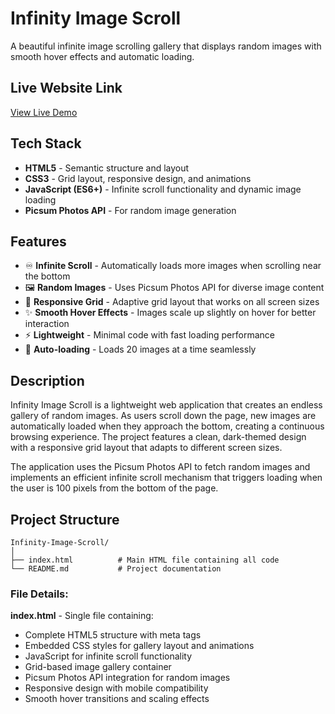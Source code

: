 
# Infinity Image Scroll

A beautiful infinite image scrolling gallery that displays random images with smooth hover effects and automatic loading.

## Live Website Link
[View Live Demo](https://infinity-image-scroll-beta.vercel.app/)

## Tech Stack
- **HTML5** - Semantic structure and layout
- **CSS3** - Grid layout, responsive design, and animations
- **JavaScript (ES6+)** - Infinite scroll functionality and dynamic image loading
- **Picsum Photos API** - For random image generation

## Features
- ♾️ **Infinite Scroll** - Automatically loads more images when scrolling near the bottom
- 🖼️ **Random Images** - Uses Picsum Photos API for diverse image content
- 📱 **Responsive Grid** - Adaptive grid layout that works on all screen sizes
- ✨ **Smooth Hover Effects** - Images scale up slightly on hover for better interaction
- ⚡ **Lightweight** - Minimal code with fast loading performance
- 🎯 **Auto-loading** - Loads 20 images at a time seamlessly

## Description
Infinity Image Scroll is a lightweight web application that creates an endless gallery of random images. As users scroll down the page, new images are automatically loaded when they approach the bottom, creating a continuous browsing experience. The project features a clean, dark-themed design with a responsive grid layout that adapts to different screen sizes.

The application uses the Picsum Photos API to fetch random images and implements an efficient infinite scroll mechanism that triggers loading when the user is 100 pixels from the bottom of the page.

## Project Structure

```
Infinity-Image-Scroll/
│
├── index.html          # Main HTML file containing all code
└── README.md           # Project documentation
```

### File Details:

**index.html** - Single file containing:
- Complete HTML5 structure with meta tags
- Embedded CSS styles for gallery layout and animations
- JavaScript for infinite scroll functionality
- Grid-based image gallery container
- Picsum Photos API integration for random images
- Responsive design with mobile compatibility
- Smooth hover transitions and scaling effects
